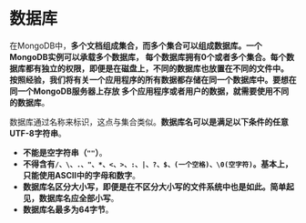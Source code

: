 数据库
======================================================================
在MongoDB中，**多个文档组成集合，而多个集合可以组成数据库。一个MongoDB实例可以承载多个数据库，
每个数据库拥有0个或者多个集合。每个数据库都有独立的权限，即便是在磁盘上，不同的数据库也放置在不同的文件中。
按照经验，我们将有关一个应用程序的所有数据都存储在同一个数据库中。要想在同一个MongoDB服务器上存放
多个应用程序或者用户的数据，就需要使用不同的数据库**。

数据库通过名称来标识，这点与集合类似。**数据库名可以是满足以下条件的任意UTF-8字符串**。
+ **不能是空字符串（`""`）**。
+ **不得含有`/、\、.、"、*、<、>、:、|、?、$、(一个空格)、\0(空字符)`。基本上，只能使用ASCII中的字母和数字**。
+ **数据库名区分大小写，即便是在不区分大小写的文件系统中也是如此。简单起见，数据库名应全部小写**。
+ **数据库名最多为64字节**。





